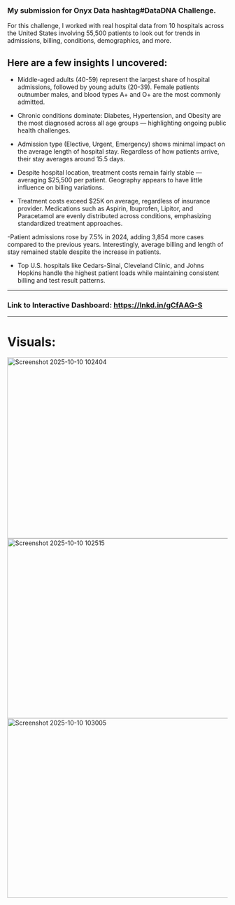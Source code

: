 ### My submission for Onyx Data hashtag#DataDNA Challenge. 
For this challenge, I worked with real hospital data from 10 hospitals across the United States involving 55,500 patients to look out for trends in admissions, billing, conditions, demographics, and more.

## Here are a few insights I uncovered:

- Middle-aged adults (40-59) represent the largest share of hospital admissions, followed by young adults (20-39). Female patients outnumber males, and blood types A+ and O+ are the most commonly admitted.

- Chronic conditions dominate: Diabetes, Hypertension, and Obesity are the most diagnosed across all age groups — highlighting ongoing public health challenges.

- Admission type (Elective, Urgent, Emergency) shows minimal impact on the average length of hospital stay. Regardless of how patients arrive, their stay averages around 15.5 days.

- Despite hospital location, treatment costs remain fairly stable — averaging $25,500 per patient. Geography appears to have little influence on billing variations.

- Treatment costs exceed $25K on average, regardless of insurance provider. Medications such as Aspirin, Ibuprofen, Lipitor, and Paracetamol are evenly distributed across conditions, emphasizing standardized treatment approaches.

 -Patient admissions rose by 7.5% in 2024, adding 3,854 more cases compared to the previous years. Interestingly, average billing and length of stay remained stable despite the increase in patients.

- Top U.S. hospitals like Cedars-Sinai, Cleveland Clinic, and Johns Hopkins handle the highest patient loads while maintaining consistent billing and test result patterns.

---

### Link to Interactive Dashboard: https://lnkd.in/gCfAAG-S

---

# Visuals: 
<img width="688" height="413" alt="Screenshot 2025-10-10 102404" src="https://github.com/user-attachments/assets/9bc95a5c-ec08-4f86-bd4c-dd7ea314d6b8" />
<img width="672" height="410" alt="Screenshot 2025-10-10 102515" src="https://github.com/user-attachments/assets/7ebd0074-7a21-4fac-b0ba-68851ba8d9ef" />
<img width="669" height="410" alt="Screenshot 2025-10-10 103005" src="https://github.com/user-attachments/assets/c1cc6ce1-c475-4514-a731-4848594e10e2" />



